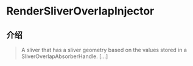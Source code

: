 # RenderSliverOverlapInjector

## 介绍

> A sliver that has a sliver geometry based on the values stored in a SliverOverlapAbsorberHandle. [...]
